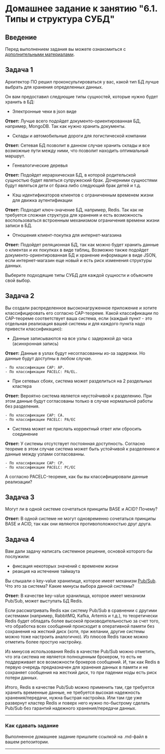 # Домашнее задание к занятию "6.1. Типы и структура СУБД"

## Введение

Перед выполнением задания вы можете ознакомиться с 
[дополнительными материалами](https://github.com/netology-code/virt-homeworks/tree/master/additional/README.md).

## Задача 1

Архитектор ПО решил проконсультироваться у вас, какой тип БД 
лучше выбрать для хранения определенных данных.

Он вам предоставил следующие типы сущностей, которые нужно будет хранить в БД:

- Электронные чеки в json виде

**Ответ:** Лучше всего подойдет документо-ориентированная БД, например, MongoDB. Так как нужно хранить документы.

- Склады и автомобильные дороги для логистической компании

**Ответ:** Сетевая БД позволит в данном случае хранить склады и все возможные пути между ними, что позволит находить оптимальный маршрут.

- Генеалогические деревья

**Ответ:** Подойдет иерархическая БД, в которой родительской сущностью будет являться супружеский брак. 
Дочерними сущностями будут являться дети от брака либо следующий брак детей и т.д.

- Кэш идентификаторов клиентов с ограниченным временем жизни для движка аутентификации

**Ответ:** Подходит ключ-значение БД, например, Redis. 
Так как не требуется сложная структура для хранения и есть возможность воспользоваться встроенным механизмом ограничения времени жизни записи в БД.

- Отношения клиент-покупка для интернет-магазина

**Ответ:** Подойдет реляционная БД, так как можно будет хранить данные о клиентах и их покупках в виде таблиц.
Возможно также подойдет документо-ориентированная БД и хранение информации в виде JSON, если интернет-магазин еще новый и есть риск изменения структуры данных.


Выберите подходящие типы СУБД для каждой сущности и объясните свой выбор.


## Задача 2

Вы создали распределенное высоконагруженное приложение и хотите классифицировать его согласно 
CAP-теореме. Какой классификации по CAP-теореме соответствует ваша система, если 
(каждый пункт - это отдельная реализация вашей системы и для каждого пункта надо привести классификацию):

- Данные записываются на все узлы с задержкой до часа (асинхронная запись)

**Ответ:** Данные в узлах будут несогласованны из-за задержки. Но данные будут доступны в любом случае.

    - По классификации CAP: AP.
    - По классификации PACELC: PA/EL.


- При сетевых сбоях, система может разделиться на 2 раздельных кластера

**Ответ:** Вероятно система является неустойчивой к разделению. При этом данные будут согласованы только в случае нормальной работы без разделения.

    - По классификации CAP: CA.
    - По классификации PACELC: PA/EC

- Система может не прислать корректный ответ или сбросить соединение

**Ответ:** У системы отсутствует постоянная доступность. Согласно теореме в этом случае система может быть устойчивой к разделению и данные между узлами согласованны.

    - По классификации CAP: CP.
    - По классификации PACELC: PC/EC

А согласно PACELC-теореме, как бы вы классифицировали данные реализации?

## Задача 3

Могут ли в одной системе сочетаться принципы BASE и ACID? Почему?

**Ответ:** В одной системе не могут одновременно сочетаться принципы BASE и ACID, так как они являются противоположностью друг друга.

## Задача 4


Вам дали задачу написать системное решение, основой которого бы послужили:

- фиксация некоторых значений с временем жизни
- реакция на истечение таймаута

Вы слышали о key-value хранилище, которое имеет механизм [Pub/Sub](https://habr.com/ru/post/278237/). 
Что это за система? Какие минусы выбора данной системы?

**Ответ:** 
В качестве key-value хранилища, которое имеет механизм Pub/Sub, может выступать БД Redis.

Если рассматривать Redis как систему Pub/Sub в сравнении с другими системами (например, RabbitMQ, Kafka, Artemis и т.д.),
то теоретически Redis будет обладать более высокой производительностью за счет того, что обработка всех сообщений происходит в оперативной памяти без сохранения на жесткий диск 
(хотя, при желании, другие системы можно тоже настроить аналогично).
Из плюсов Redis также можно отметить более простую настройку.

Из минусов использования Redis в качестве Pub/Sub можно отметить, что эта система не является полноценным брокером, то есть не поддерживает все возможности брокеров сообщений.
И, так как Redis в первую очередь предназначен для хранения данных в памяти и не сохраняет сообщения на жесткий диск, то при падении ноды есть риск потери данных.

Итого, Redis в качестве Pub/Sub можно применить там, где требуется хранить временные данные, не требуется высокая надежность хранения/передачи, нужна быстрая настройка.
Или там где уже развернут кластер Redis и поверх него нужно по-быстрому сделать Pub/Sub без гарантий надежного хранения/передачи данных.


---

### Как cдавать задание

Выполненное домашнее задание пришлите ссылкой на .md-файл в вашем репозитории.

---